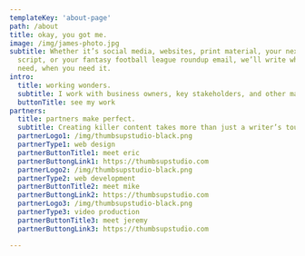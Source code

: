 ```yaml
---
templateKey: 'about-page'
path: /about
title: okay, you got me.
image: /img/james-photo.jpg
subtitle: Whether it’s social media, websites, print material, your next video
  script, or your fantasy football league roundup email, we’ll write what you
  need, when you need it.
intro:
  title: working wonders.
  subtitle: I work with business owners, key stakeholders, and other marketers to share ideas and execute strategies. Through close collaborations, we create next-level content for corporate websites, videos, blogs, and more.
  buttonTitle: see my work
partners:
  title: partners make perfect.
  subtitle: Creating killer content takes more than just a writer’s touch. To build websites and make other high-quality marketing materials, I work with a talented team of creatives who design art, develop code, and produce videos that will knock your socks off, plain and simple.
  partnerLogo1: /img/thumbsupstudio-black.png
  partnerType1: web design
  partnerButtonTitle1: meet eric
  partnerButtongLink1: https://thumbsupstudio.com
  partnerLogo2: /img/thumbsupstudio-black.png
  partnerType2: web development
  partnerButtonTitle2: meet mike
  partnerButtongLink2: https://thumbsupstudio.com
  partnerLogo3: /img/thumbsupstudio-black.png
  partnerType3: video production
  partnerButtonTitle3: meet jeremy
  partnerButtongLink3: https://thumbsupstudio.com

---
```

